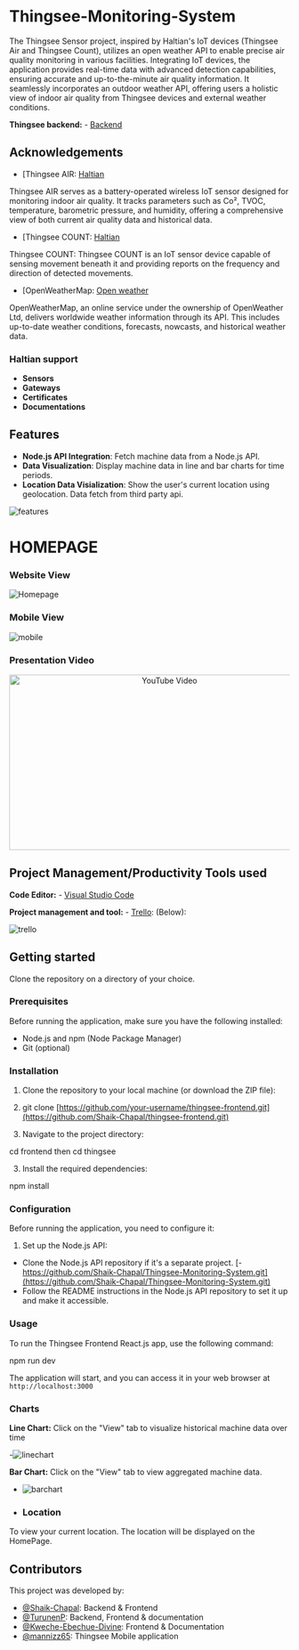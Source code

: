 # Thingsee-Monitoring-System
The Thingsee Sensor project, inspired by Haltian's IoT devices (Thingsee Air and Thingsee Count), utilizes an open weather API to enable precise air quality monitoring in various facilities. Integrating IoT devices, the application provides real-time data with advanced detection capabilities, ensuring accurate and up-to-the-minute air quality information. It seamlessly incorporates an outdoor weather API, offering users a holistic view of indoor air quality from Thingsee devices and external weather conditions.

**Thingsee backend:** - [Backend](https://github.com/Shaik-Chapal/Thingsee-Monitoring-System)


## Acknowledgements

- [Thingsee AIR: [Haltian](https://haltian.com/product/thingsee-air/)

Thingsee AIR serves as a battery-operated wireless IoT sensor designed for monitoring indoor air quality. It tracks parameters such as Co², TVOC, temperature, barometric pressure, and humidity, offering a comprehensive view of both current air quality data and historical data.

- [Thingsee COUNT: [Haltian](https://haltian.com/product/thingsee-count-people-counter/)

Thingsee COUNT: Thingsee COUNT is an IoT sensor device capable of sensing movement beneath it and providing reports on the frequency and direction of detected movements.
- [OpenWeatherMap: [Open weather](https://openweathermap.org/)

OpenWeatherMap, an online service under the ownership of OpenWeather Ltd, delivers worldwide weather information through its API. This includes up-to-date weather conditions, forecasts, nowcasts, and historical weather data.

### Haltian support
- **Sensors**
- **Gateways**
- **Certificates**
- **Documentations**
	

## Features
- **Node.js API Integration**: Fetch machine data from a Node.js API.
- **Data Visualization**: Display machine data in line and bar charts for  time periods.
- **Location Data Visialization**: Show the user's current location using geolocation. Data fetch from third party api.

![features](https://github.com/Shaik-Chapal/thingsee-frontend/assets/43337898/89b89bcb-56ac-4f7b-b5b2-cdfd9be4c531)


# HOMEPAGE

### Website View

![Homepage](https://github.com/Shaik-Chapal/Thingsee-Monitoring-System/assets/43337898/4654fcb8-2d61-4157-ada3-0e3c904a617e)


### Mobile View
![mobile](https://github.com/Shaik-Chapal/thingsee-frontend/assets/43337898/9f5e7767-947e-4e3c-b371-a121f658cf6a)


### Presentation Video
<p align="center">
  <a href="https://www.youtube.com/watch?v=fIe96VqrMJI">
    <img src="https://img.youtube.com/vi/fIe96VqrMJI/0.jpg" alt="YouTube Video" width="560" height="315">
  </a>
</p>

## Project Management/Productivity Tools used

**Code Editor:** - [Visual Studio Code](https://code.visualstudio.com/)


**Project management and tool:**  - [Trello](https://trello.com/templates/project-management): (Below):


![trello](https://github.com/Shaik-Chapal/thingsee-frontend/assets/43337898/0444975a-cbc9-44b7-aea7-8da9d29b2e92)


## Getting started
Clone the repository on a directory of your choice.


### Prerequisites

Before running the application, make sure you have the following installed:

- Node.js and npm (Node Package Manager)
- Git (optional)

### Installation

1. Clone the repository to your local machine (or download the ZIP file):
2. git clone [https://github.com/your-username/thingsee-frontend.git](https://github.com/Shaik-Chapal/thingsee-frontend.git)



2. Navigate to the project directory:

cd frontend
 then
 cd thingsee



3. Install the required dependencies:

npm install



### Configuration

Before running the application, you need to configure it:

1. Set up the Node.js API:

- Clone the Node.js API repository if it's a separate project.
[- https://github.com/Shaik-Chapal/Thingsee-Monitoring-System.git](https://github.com/Shaik-Chapal/Thingsee-Monitoring-System.git)
- Follow the README instructions in the Node.js API repository to set it up and make it accessible.

 

### Usage

To run the Thingsee Frontend React.js app, use the following command:

npm run dev



The application will start, and you can access it in your web browser at `http://localhost:3000`

### Charts

**Line Chart:** Click on the "View" tab to visualize historical machine data over time

-![linechart](https://github.com/Shaik-Chapal/thingsee-frontend/assets/43337898/3211da20-8bac-444d-b133-f61f33210e79)

 **Bar Chart:** Click on the "View" tab to view aggregated machine data.

- ![barchart](https://github.com/Shaik-Chapal/thingsee-frontend/assets/43337898/3ddcae3b-82cd-4f88-b10e-bb4948a2310a)



- ### Location

To view your current location. The location will be displayed on the HomePage.



## Contributors
This project was developed by:

- [@Shaik-Chapal](https://github.com/Shaik-Chapal): Backend & Frontend
- [@TurunenP](https://github.com/TurunenP): Backend, Frontend & documentation  
- [@Kweche-Ebechue-Divine](https://github.com/Kweche-Ebechue-Divine): Frontend & Documentation
- [@mannizz65](https://github.com/mannizz65t): Thingsee Mobile application 
